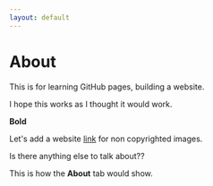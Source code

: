 ```yaml
---
layout: default
---
```

# About
This is for learning GitHub pages, building a website. 

I hope this works as I thought it would work.

**Bold**

Let's add a website [link](https://pixabay.com/) for non copyrighted images.

Is there anything else to talk about?? 

This is how the **About** tab would show.

